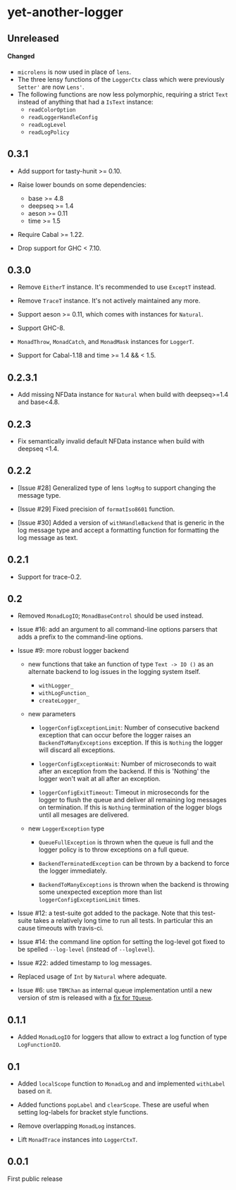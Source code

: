 # yet-another-logger

## Unreleased

#### Changed

- `microlens` is now used in place of `lens`.
- The three lensy functions of the `LoggerCtx` class which were previously
  `Setter'` are now `Lens'`.
- The following functions are now less polymorphic, requiring a strict `Text`
  instead of anything that had a `IsText` instance:
  - `readColorOption`
  - `readLoggerHandleConfig`
  - `readLogLevel`
  - `readLogPolicy`

## 0.3.1

*   Add support for tasty-hunit >= 0.10.

*   Raise lower bounds on some dependencies:
    *   base >= 4.8
    *   deepseq >= 1.4
    *   aeson >= 0.11
    *   time >= 1.5

*   Require Cabal >= 1.22.

*   Drop support for GHC < 7.10.

## 0.3.0

*   Remove `EitherT` instance. It's recommended to use `ExceptT` instead.

*   Remove `TraceT` instance. It's not actively maintained any more.

*   Support aeson >= 0.11, which comes with instances for `Natural`.

*   Support GHC-8.

*   `MonadThrow`, `MonadCatch`, and `MonadMask` instances for `LoggerT`.

*   Support for Cabal-1.18 and time >= 1.4 && < 1.5.

## 0.2.3.1

*   Add missing NFData instance for `Natural` when build with
    deepseq>=1.4 and base<4.8.

## 0.2.3

*   Fix semantically invalid default NFData instance when build with
    deepseq <1.4.

## 0.2.2

*   [Issue #28] Generalized type of lens `logMsg` to support changing
    the message type.

*   [Issue #29] Fixed precision of `formatIso8601` function.

*   [Issue #30] Added a version of `withHandleBackend` that is generic
    in the log message type and accept a formatting function for
    formatting the log message as text.

## 0.2.1

*   Support for trace-0.2.

## 0.2

*   Removed `MonadLogIO`; `MonadBaseControl` should be used instead.

*   Issue #16: add an argument to all command-line options parsers that
    adds a prefix to the command-line options.

*   Issue #9: more robust logger backend

    *   new functions that take an function of type `Text -> IO ()` as
        an alternate backend to log issues in the logging system itself.

        *   `withLogger_`
        *   `withLogFunction_`
        *   `createLogger_`

    *   new parameters
        *   `loggerConfigExceptionLimit`:
            Number of consecutive backend exception that can occur before the logger
            raises an `BackendToManyExceptions` exception. If this is `Nothing`
            the logger will discard all exceptions.

        *   `loggerConfigExceptionWait`:
            Number of microseconds to wait after an exception from the backend.
            If this is 'Nothing' the logger won't wait at all after an exception.

        *   `loggerConfigExitTimeout`:
            Timeout in microseconds for the logger to flush the queue and
            deliver all remaining log messages on termination. If this is `Nothing`
            termination of the logger blogs until all mesages are delivered.

    *   new `LoggerException` type
        *   `QueueFullException` is thrown when the queue is full and the logger
            policy is to throw exceptions on a full queue.

        *   `BackendTerminatedException` can be thrown by a backend to force the
            logger immediately.

        *   `BackendToManyExceptions` is thrown when the backend is throwing some
            unexpected exception more than list `loggerConfigExceptionLimit` times.

*   Issue #12: a test-suite got added to the package. Note that this test-suite takes
    a relatively long time to run all tests. In particular this an cause timeouts
    with travis-ci.

*   Issue #14: the command line option for setting the log-level got fixed to be
    spelled `--log-level` (instead of `--loglevel`).

*   Issue #22: added timestamp to log messages.

*   Replaced usage of `Int` by `Natural` where adequate.

*   Issue #6: use `TBMChan` as internal queue implementation until a new version of
    stm is released with a [fix for `TQueue`](https://ghc.haskell.org/trac/ghc/ticket/9539).

## 0.1.1

*   Added `MonadLogIO` for loggers that allow to extract a log
    function of type `LogFunctionIO`.

## 0.1

*   Added `localScope` function to `MonadLog` and and implemented `withLabel`
    based on it.

*   Added functions `popLabel` and `clearScope`. These are useful when setting
    log-labels for bracket style functions.

*   Remove overlapping `MonadLog` instances.

*   Lift `MonadTrace` instances into `LoggerCtxT`.

## 0.0.1

First public release
